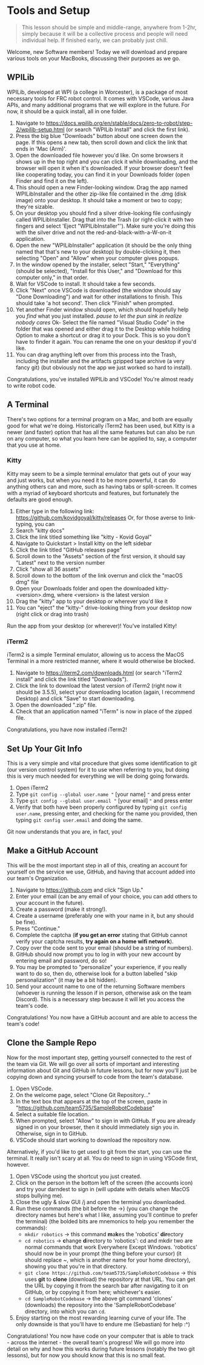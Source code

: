# Tools and Setup

> This lesson should be simple and middle-range, anywhere from 1-2hr, simply because it will be a collective process and people will need individual help. If finished early, we can probably just chill.

Welcome, new Software members! Today we will download and prepare various tools on your MacBooks, discussing their purposes as we go.

## WPILib

WPILib, developed at WPI (a college in Worcester), is a package of most necessary tools for FRC robot control. It comes with VSCode, various Java APIs, and many additional programs that we will explore in the future. For now, it should be a quick install, all in one folder.

1. Navigate to https://docs.wpilib.org/en/stable/docs/zero-to-robot/step-2/wpilib-setup.html (or search "WPILib Install" and click the first link).
2. Press the big blue "Downloads" button about one screen down the page. If this opens a new tab, then scroll down and click the link that ends in 'Mac (Arm)'.
4. Open the downloaded file however you'd like. On some browsers it shows up in the top right and you can click it while downloading, and the browser will open it when it's downloaded. If your browser doesn't feel like cooperating today, you can find it in your Downloads folder (open Finder and find it on the left).
5. This should open a new Finder-looking window. Drag the app named WPILibInstaller and the other zip-like file contained in the .dmg (disk image) onto your desktop. It should take a moment or two to copy; they're sizable.
6. On your desktop you should find a silver drive-looking file confusingly called WPILibInstaller. Drag that into the Trash (or right-click it with two fingers and select 'Eject "WPILibInstaller"'). Make sure you're doing this with the silver drive and not the red-and-black-with-a-W-on-it application.
7. Open the new "WPILibInstaller" application (it should be the only thing named that that's new to your desktop) by double-clicking it, then selecting "Open" and "Allow" when your computer gives popups.
8. In the window opened by the installer, select "Start," "Everything" (should be selected), "Install for this User," and "Download for this computer only," in that order.
9. Wait for VSCode to install. It should take a few seconds.
10. Click "Next" once VSCode is downloaded (the window should say "Done Downloading") and wait for other installations to finish. This should take 'a hot second'. Then click "Finish" when prompted.
11. Yet another Finder window should open, which should hopefully help you *find* what you just installed. *pause to let the pun sink in* *realize nobody cares* Ok- Select the file named "Visual Studio Code" in the folder that was opened and either drag it to the Desktop while holding Option to make a shortcut or drag it to your Dock. This is so you don't have to finder it again. You can rename the one on your desktop if you'd like.
13. You can drag anything left over from this process into the Trash, including the installer and the artifacts gzipped tape archive (a very fancy git) (but obviously not the app we just worked so hard to install).

Congratulations, you've installed WPILib and VSCode! You're almost ready to write robot code.

## A Terminal

There's two options for a terminal program on a Mac, and both are equally good for what we're doing. Historically iTerm2 has been used, but Kitty is a newer (and faster) option that has all the same features but can also be run on any computer, so what you learn here can be applied to, say, a computer that you use at home.

### Kitty

Kitty may seem to be a simple terminal emulator that gets out of your way and just works, but when you need it to be more powerful, it can do anything others can and more, such as having tabs or split-screen. It comes with a myriad of keyboard shortcuts and features, but fortunately the defaults are good enough.

1. Either type in the following link: https://github.com/kovidgoyal/kitty/releases
  Or, for those averse to link-typing, you can
  1. Search "kitty docs"
  2. Click the link titled something like "kitty - Kovid Goyal"
  3. Navigate to Quickstart > Install kitty on the left sidebar
  4. Click the link titled "GitHub releases page"
2. Scroll down to the "Assets" section of the first version, it should say "Latest" next to the version number
3. Click "show all 36 assets"
4. Scroll down to the bottom of the link overrun and click the "macOS dmg" file
5. Open your Downloads folder and open the downloaded kitty-\<version>.dmg, where \<version> is the latest version
6. Drag the "kitty" app to your desktop or wherever you'd like it
7. You can "eject" the "kitty-<version>" drive-looking thing from your desktop now (right click or drag into trash)

Run the app from your desktop (or wherever)! You've installed Kitty!

### iTerm2

iTerm2 is a simple Terminal emulator, allowing us to access the MacOS Terminal in a more restricted manner, where it would otherwise be blocked.

1. Navigate to https://iterm2.com/downloads.html (or search "iTerm2 install" and click the link titled "Downloads").
2. Click the link to download the latest version of iTerm2 (right now it should be 3.5.5), select your downloading location (again, I recommend Desktop) and click "Save" to start downloading.
3. Open the downloaded ".zip" file.
4. Check that an application named "iTerm" is now in place of the zipped file.

Congratulations, you have now installed iTerm2!

## Set Up Your Git Info

This is a very simple and vital procedure that gives some identification to git (our version control system) for it to use when referring to you, but doing this is very much needed for everything we will be doing going forwards.

1. Open iTerm2
2. Type `git config --global user.name "` [your name] `"` and press enter
3. Type `git config --global user.email "` [your email] `"` and press enter
4. Verify that both have been properly configured by typing `git config user.name`, pressing enter, and checking for the name you provided, then typing `git config user.email` and doing the same.

Git now understands that you are, in fact, you!

## Make a GitHub Account

This will be the most important step in all of this, creating an account for yourself on the service we use, GitHub, and having that account added into our team's Organization.

1. Navigate to https://github.com and click "Sign Up."
2. Enter your email (can be any email of your choice, you can add others to your account in the future).  
3.  Create a password (make it strong!).
4.  Create a username (preferably one with your name in it, but any should be fine).
5. Press "Continue."
6. Complete the captcha (**if you get an error** stating that GitHub cannot verify your captcha results, **try again on a home wifi network**).
7. Copy over the code sent to your email (should be a string of numbers).
8. GitHub should now prompt you to log in with your new account by entering email and password, do so!
9. You may be prompted to "personalize" your experience, if you really want to do so, then do, otherwise look for a button labelled "skip personalization" (it may be a bit hidden).
10. Send your account name to one of the returning Software members (whoever is running the lesson if in person, otherwise ask on the team Discord). This is a necessary step because it will let you access the team's code.

Congratulations! You now have a GitHub account and are able to access the team's code!

## Clone the Sample Repo

Now for the most important step, getting yourself connected to the rest of the team via Git. We will go over all sorts of important and interesting information about Git and GitHub in future lessons, but for now you'll just be copying down and syncing yourself to code from the team's database.

1. Open VSCode.
2. On the welcome page, select "Clone Git Repository..."
3. In the text box that appears at the top of the screen, paste in "https://github.com/team5735/SampleRobotCodebase"
4. Select a suitable file location.
5. When prompted, select "Allow" to sign in with GitHub. If you are already signed in on your browser, then it should immediately sign you in. Otherwise, sign in to GitHub.
6. VSCode should start working to download the repository now.

Alternatively, if you'd like to get used to git from the start, you can use the terminal. It really isn't scary at all. You do need to sign in using VSCode first, however.

1. Open VSCode using the shortcut you just created.
2. Click on the person in the bottom left of the screen (the accounts icon) and try your darndest to sign in (will update with details when MacOS stops bullying me).
3. Close the ugly & slow GUI /j and open the terminal you downloaded.
4. Run these commands (the bit before the ->) (you can change the directory names but here's what I like, assuming you'll continue to prefer the terminal) (the bolded bits are mnemonics to help you remember the commands):
   - `mkdir robotics` -> this command **m**a**k**es the 'robotics' **dir**ectory
   - `cd robotics` -> **c**hange **d**irectory to 'robotics': cd and mkdir two are normal commands that work Everywhere Except Windows. 'robotics' should now be in your prompt (the thing before your cursor) (it should replace ~, which is another name for your home directory), showing you that you're in that directory.
   - `git clone https://github.com/team5735/SampleRobotCodebase` -> this uses **git** to **clone** (download) the repository at that URL. You can get the URL by copying it from the search bar after navigating to it on GitHub, or by copying it from here; whichever's easier.
   - `cd SampleRobotCodebase` -> the above git command 'clones' (downloads) the repository into the 'SampleRobotCodebase' directory, into which you can `cd`.
5. Enjoy starting on the most rewarding learning curve of your life. The only downside is that you'll have to endure me (Sebastian) for help :^)

Congratulations! You now have code on your computer that is able to track - across the internet - the overall team's progress! We will go more into detail on why and how this works during future lessons (notably the two git lessons), but for now you should know that this is no small feat.

